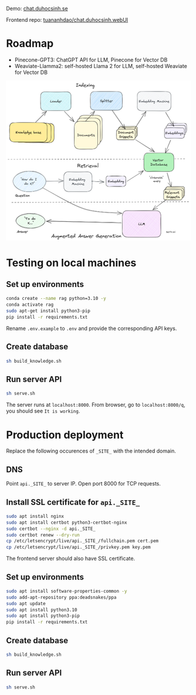 Demo: [chat.duhocsinh.se](https://chat.duhocsinh.se)

Frontend repo: [tuananhdao/chat.duhocsinh.webUI](https://github.com/tuananhdao/chat.duhocsinh.webUI)

# Roadmap
- Pinecone-GPT3: ChatGPT API for LLM, Pinecone for Vector DB
- Weaviate-Llamma2: self-hosted Llama 2 for LLM, self-hosted Weaviate for Vector DB

![roadmap.png](roadmap.png)

# Testing on local machines

## Set up environments

```bash
conda create --name rag python=3.10 -y
conda activate rag
sudo apt-get install python3-pip
pip install -r requirements.txt
```

Rename `.env.example` to `.env` and provide the corresponding API keys.

## Create database

```bash
sh build_knowledge.sh
```

## Run server API

```bash
sh serve.sh
```
The server runs at `localhost:8000`. From browser, go to `localhost:8000/q`, you should see `It is working`.

# Production deployment

Replace the following occurences of `_SITE_` with the intended domain.

## DNS

Point `api._SITE_` to server IP. Open port 8000 for TCP requests.

## Install SSL certificate for `api._SITE_`

```bash
sudo apt install nginx
sudo apt install certbot python3-certbot-nginx
sudo certbot --nginx -d api._SITE_
sudo certbot renew --dry-run
cp /etc/letsencrypt/live/api._SITE_/fullchain.pem cert.pem
cp /etc/letsencrypt/live/api._SITE_/privkey.pem key.pem
```

The frontend server should also have SSL certificate.

## Set up environments

```bash
sudo apt install software-properties-common -y
sudo add-apt-repository ppa:deadsnakes/ppa
sudo apt update
sudo apt install python3.10
sudo apt install python3-pip
pip install -r requirements.txt
```

## Create database

```bash
sh build_knowledge.sh
```

## Run server API
```bash
sh serve.sh
```
